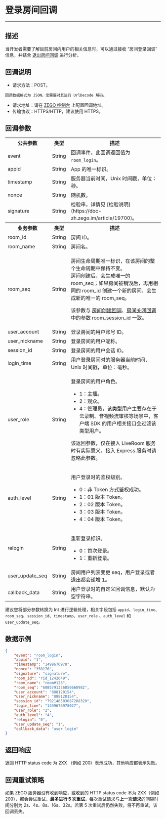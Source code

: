 # 登录房间回调

- - -


## 描述

当开发者需要了解目前房间内用户的相关信息时，可以通过接收 “房间登录回调” 信息，并结合 [退出房间回调](https://doc-zh.zego.im/article/19672) 进行分析。


## 回调说明

- 请求方法：POST。

<Note title="说明">


    回调数据格式为 JSON，您需要对其进行 UrlDecode 解码。
    
</Note>




- 请求地址：请在 [ZEGO 控制台](https://console.zego.im/) 上配置回调地址。
- 传输协议：HTTPS/HTTP，建议使用 HTTPS。


## 回调参数

<table>
  
<tbody><tr>
<th>公共参数</th>
<th>类型</th>
<th>描述</th>
</tr>
<tr>
<td>event</td>
<td>String</td>
<td>回调事件，此回调返回值为 <code>room_login</code>。</td>
</tr>
<tr>
<td>appid</td>
<td>String</td>
<td>App 的唯一标识。</td>
</tr>
<tr>
<td>timestamp</td>
<td>String</td>
<td>服务器当前时间，Unix 时间戳，单位：秒。</td>
</tr>
<tr>
<td>nonce</td>
<td>String</td>
<td>随机数。</td>
</tr>
<tr>
<td>signature</td>
<td>String</td>
<td>检验串，详情见 [检验说明](https://doc-zh.zego.im/article/19700)。</td>
</tr>
<tr>
<th>业务参数</th>
<th>类型</th>
<th>描述</th>
</tr>
<tr>
<td>room_id</td>
<td>String</td>
<td>房间 ID。</td>
</tr>
<tr>
<td>room_name</td>
<td>String</td>
<td>房间名。</td>
</tr>
<tr>
<td>room_seq</td>
<td>String</td>
<td><p>房间生命周期唯一标识，在该房间的整个生命周期中保持不变。<br />房间创建后，会生成唯一的 room_seq；如果房间被销毁后，再用相同的 room_id 创建一个新的房间，会生成新的唯一的 room_seq。</p><p>该参数与 <a href="https://doc-zh.zego.im/article/19664">房间创建回调</a>、<a href="https://doc-zh.zego.im/article/19666">房间关闭回调</a> 中的参数 room_session_id 一致。</p></td>
</tr>
<tr>
<td>user_account</td>
<td>String</td>
<td>登录房间的用户账号 ID。</td>
</tr>
<tr>
<td>user_nickname</td>
<td>String</td>
<td>登录房间的用户昵称。</td>
</tr>
<tr>
<td>session_id</td>
<td>String</td>
<td>登录房间的用户会话 ID。</td>
</tr>
<tr>
<td>login_time</td>
<td>String</td>
<td>用户登录房间时的服务器当前时间，Unix 时间戳，单位：毫秒。</td>
</tr>
<tr>
<td>user_role</td>
<td>String</td>
<td><p>登录房间的用户角色。</p><ul><li>1：主播。</li><li>2：观众。</li><li>4：管理员，该类型用户主要存在于云录制、音视频流审核等场景中，客户端 SDK 的用户相关接口会过滤该类型用户。</li></ul><p>该返回参数，仅在接入 LiveRoom 服务时有实际意义，接入 Express 服务时请忽略此参数。</p></td>
</tr>
<tr>
<td>auth_level</td>
<td>String</td>
<td><p>用户登录时的鉴权级别。</p><ul><li>0：非 Token 方式鉴权成功。</li>
<li>1：01 版本 Token。</li>
<li>2：02 版本 Token。</li>
<li>3：03 版本 Token。</li>
<li>4：04 版本 Token。</li></ul></td>
</tr>
<tr>
<td>relogin</td>
<td>String</td>
<td><p>重新登录标识。</p><ul><li>0：首次登录。</li><li>1：重新登录。</li></ul></td>
</tr>
<tr>
<td>user_update_seq</td>
<td>String</td>
<td>房间用户列表变更 seq，用户登录或者退出都会递增 1。</td>
</tr>
<tr>
<td>callback_data</td>
<td>String</td>
<td>用户登录时的自定义回调信息，默认为空字符串。</td>
</tr>
<tr>
</tr>
</tbody></table>

<Note title="说明">



建议您将部分参数转换为 Int 进行逻辑处理，相关字段包括 `appid`、`login_time`、`room_seq`、`session_id`、`timestamp`、`user_role` 、`auth_level` 和 `user_update_seq`。

</Note>




## 数据示例

```json
{
    "event": "room_login",
    "appid": "1",
    "timestamp": "1499676978",
    "nonce": "350176",
    "signature": "signature",
    "room_id": "rid_1242649",
    "room_name": "room#123",
    "room_seq": "6085791336856668982",
    "user_account": "888120154",
    "user_nickname": "888120154",
    "session_id": "792148503087288320",
    "login_time": "1499676978027",
    "user_role": "2",
    "auth_level": "4",
    "relogin": "0",
    "user_update_seq": "1",
    "callback_data": "user login"
}
```

## 返回响应


返回 HTTP status code 为 2XX （例如 200）表示成功，其他响应都表示失败。


## 回调重试策略

如果 ZEGO 服务器没有收到响应，或收到的 HTTP status code 不为 2XX（例如 200），都会尝试重试，**最多进行 5 次重试**。每次重试请求与**上一次请求**的间隔时间分别为 2s、4s、8s、16s、32s。若第 5 次重试后仍然失败，将不再重试，该回调丢失。
